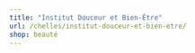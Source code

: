 ```yaml
---
title: "Institut Douceur et Bien-Être"
url: /chelles/institut-douceur-et-bien-etre/
shop: beauté
---
```

